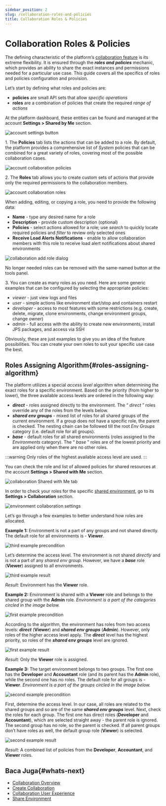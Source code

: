 ```yaml
---
sidebar_position: 2
slug: /collaboration-roles-and-policies
title: Collaboration Roles & Policies
---
```

# Collaboration Roles & Policies

The defining characteristic of the platform’s [collaboration feature](https://docs.dewacloud.com/docs/account-collaboration/) is its extreme flexibility. It is ensured through the _**roles and policies**_ mechanic, which provides an ability to share the exact instances and permissions needed for a particular use case. This guide covers all the specifics of roles and policies configuration and provision.

Let’s start by defining what roles and policies are:

  * **policies** are small API sets that allow _specific operations_
  * **roles** are a combination of policies that create the required _range of actions_

At the platform dashboard, these entities can be found and managed at the account **Settings > Shared by Me** section.

![account settings button](#)

1\. The **Policies** tab lists the actions that can be added to a role. By default, the platform provides a comprehensive list of _System_ policies that can be combined for a great variety of roles, covering most of the possible collaboration cases.

![account collaboration policies](#)

2\. The **Roles** tab allows you to create custom sets of actions that provide only the required permissions to the collaboration members.

![account collaboration roles](#)

When adding, editing, or copying a role, you need to provide the following data:

  * **Name** \- type any desired name for a role
  * **Description** \- provide custom description (optional)
  * **Policies** \- select actions allowed for a role; use _search_ to quickly locate required policies and _filter_ to review only selected ones
  * **Receive Load Alerts Notifications** \- enable to allow collaboration members with this role to receive load alert notifications about shared environments

![collaboration add role dialog](#)

No longer needed roles can be removed with the same-named button at the tools panel.

3\. You can create as many roles as you need. Here are some generic examples that can be configured by selecting the appropriate policies:

  * _viewer_ \- just view logs and files
  * _user_ \- simple actions like environment start/stop and containers restart
  * _developer_ \- access to most features with some restrictions (e.g. create, delete, migrate, clone environments, change environment groups, change owner)
  * _admin_ \- full access with the ability to create new environments, install JPS packages, and access via SSH

Obviously, these are just examples to give you an idea of the feature possibilities. You can create your own roles to suit your specific use case the best.

## Roles Assigning Algorithm{#roles-assigning-algorithm}

The platform utilizes a special _access level_ algorithm when determining the exact roles for a specific environment. Based on the priority (from higher to lower), the three available access levels are ordered in the following way:

  * _**direct**_ \- roles assigned directly to the environment. The “ _direct_ ” roles override any of the roles from the levels below.
  * _**shared env groups**_ \- mixed list of roles for all shared groups of the current environment. If a group does not have a specific role, the parent is checked. The nesting chain can be followed till the root _Env Groups_ category (i.e. default role for all groups).
  * _**base**_ \- default roles for all shared environments (roles assigned to the _Environments_ category). The “ _base_ ” roles are of the lowest priority and are applied only when there are no other roles.

:::warning
Only roles of the highest available access level are used.
:::

You can check the role and list of allowed policies for shared resources at the account **Settings > Shared with Me** section.

![collaboration Shared with Me tab](#)

In order to check your roles for the specific [shared environment](https://docs.dewacloud.com/docs/share-environment/), go to its **Settings > Collaboration** section.

![environment collaboration settings](#)

Let’s go through a few examples to better understand how roles are allocated.

__Example 1:__ Environment is not a part of any groups and not shared directly. The default role for all environments is - **Viewer**.

![third example precondition](#)

Let’s determine the access level. The environment is not shared _directly_ and is not a part of any _shared env group_. However, we have a _**base**_ role (**Viewer**) assigned to all environments.

![third example result](#)

_Result:_ Environment has the **Viewer** role.

__Example 2:__ Environment is shared with a **Viewer** role and belongs to the shared group with the **Admin** role. _Environment is a part of the categories circled in the image below._

![first example precondition](#)

According to the algorithm, the environment has roles from two access levels: _**direct**_ (**Viewer**) and _**shared env groups**_ (**Admin**). However, only roles of the higher access level apply. The _**direct**_ level has the highest priority, so roles of the _**shared env groups**_ level are ignored.

![first example result](#)

_Result:_ Only the **Viewer** role is assigned.

__Example 3:__ The target environment belongs to two groups. The first one has the **Developer** and **Accountant** role (and its parent has the **Admin** role), while the second one has no roles. The default role for all groups is - **Viewer**. _Environment is a part of the groups circled in the image below._

![second example precondition](#)

First, determine the access level. In our case, all roles are related to the shared groups and so are of the same _**shared env groups**_ level. Next, check the roles for each group. The first one has direct roles (**Developer** and **Accountant**), which are selected straight away - the parent role is ignored. The second group has no role, so the parent is checked. If all parent groups don’t have roles as well, the default group role (**Viewer**) is selected.

![second example result](#)

_Result:_ A combined list of policies from the **Developer**, **Accountant**, and **Viewer** roles.

## Baca Juga{#whats-next}

  * [Collaboration Overview](https://docs.dewacloud.com/docs/account-collaboration/)
  * [Create Collaboration](https://docs.dewacloud.com/docs/collaboration-create/)
  * [Collaboration User Experience](https://docs.dewacloud.com/docs/collaboration-user-experience/)
  * [Share Environment](https://docs.dewacloud.com/docs/share-environment/)